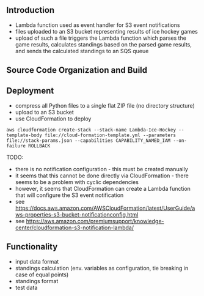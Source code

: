 # 

## Introduction
- Lambda function used as event handler for S3 event notifications
- files uploaded to an S3 bucket representing results of ice hockey games
- upload of such a file triggers the Lambda function which parses the game results, calculates standings based on the parsed game results, and sends the calculated standings to an SQS queue

## Source Code Organization and Build


## Deployment
- compress all Python files to a single flat ZIP file (no directory structure)
- upload to an S3 bucket
- use CloudFormation to deploy

```
aws cloudformation create-stack --stack-name Lambda-Ice-Hockey --template-body file://cloud-formation-template.yml --parameters file://stack-params.json --capabilities CAPABILITY_NAMED_IAM --on-failure ROLLBACK
```

TODO:
- there is no notification configuration - this must be created manually
- it seems that this cannot be done directly via CloudFormation - there seems to be a problem with cyclic dependencies
- however, it seems that CloudFormation can create a Lambda function that will configure the S3 event notification
- see https://docs.aws.amazon.com/AWSCloudFormation/latest/UserGuide/aws-properties-s3-bucket-notificationconfig.html
- see https://aws.amazon.com/premiumsupport/knowledge-center/cloudformation-s3-notification-lambda/

## Functionality
- input data format
- standings calculation (env. variables as configuration, tie breaking in case of equal points)
- standings format
- test data
